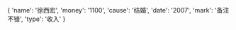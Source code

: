 {
	'name': '徐西宏',
	'money': '1100',
	'cause': '结婚',
	'date': '2007',
	'mark': '备注不错',
	'type': '收入'
}